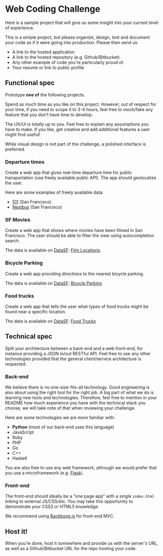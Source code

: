 Web Coding Challenge
====================

Here is a sample project that will give us some insight into your current level
of experience.

This is a simple project, but please organize, design, test and document your
code as if it were going into production. Please then send us:

* A link to the hosted application
* A link to the hosted repository (e.g. Github/Bitbucket)
* Any other example of code you're particularly proud of.
* Your resume or link to public profile

Functional spec
---------------

Prototype **one of** the following projects.

Spend as much time as you like on this project. However, out of respect for your
time, if you need to scope it to 3-4 hours, feel free to mock/fake any feature
that you don't have time to develop.

The UX/UI is totally up to you. Feel free to explain any assumptions you have to
make. If you like, get creative and add additional features a user might find
useful!

While visual design is not part of the challenge, a polished interface is
preferred.

### Departure times

Create a web app that gives real-time departure time for public transportation
(use freely available public API). The app should geolocalize the user.

Here are some examples of freely available data:

* [511](http://511.org/developer-resources_transit-api.asp) (San Francisco)
* [Nextbus](http://www.nextbus.com/xmlFeedDocs/NextBusXMLFeed.pdf) (San
  Francisco)

### SF Movies

Create a web app that shows where movies have been filmed in San
Francisco. The user should be able to filter the view using 
autocompletion search.

The data is available on [DataSF](http://www.datasf.org/): [Film
Locations](https://data.sfgov.org/Arts-Culture-and-Recreation-/Film-Locations-in-San-Francisco/yitu-d5am).

### Bicycle Parking

Create a web app providing directions to the nearest bicycle parking.

The data is available on [DataSF](http://www.datasf.org/): [Bicycle
Parking](https://data.sfgov.org/Transportation/Bicycle-Parking-Public-/w969-5mn4) 

### Food trucks

Create a web app that tells the user what types of food trucks
might be found near a specific location.

The data is available on [DataSF](http://www.datasf.org/): [Food
Trucks](https://data.sfgov.org/Permitting/Mobile-Food-Facility-Permit/rqzj-sfat) 

Technical spec
--------------

Split your architecture between a back-end and a web front-end, for instance
providing a JSON in/out RESTful API. Feel free to use any other technologies
provided that the general client/service architecture is respected.

### Back-end

We believe there is no one-size-fits-all technology. Good engineering is also
about using the right tool for the right job. A big part of what we do is
learning new tools and technologies. Therefore, feel free to mention in your
README how much experience you have with the technical stack you choose, we
will take note of that when reviewing your challenge.

Here are some technologies we are more familiar with:

* **Python** (most of our back-end uses this language)
* JavaScript
* Ruby
* PHP
* Go
* C++
* Haskell

You are also free to use any web framework, although we would prefer that you 
use a microframework (e.g. [Flask](http://flask.pocoo.org/)).

### Front-end

The front-end should ideally be a "one page app" with a single `index.html`
linking to external JS/CSS/etc. You may take this opportunity to demonstrate
your CSS3 or HTML5 knowledge.

We recommend using [Backbone.js](http://documentcloud.github.com/backbone/)
for front-end MVC.

Host it!
--------

When you’re done, host it somewhere and provide us with the server's URL, as
well as a Github/Bitbucket URL for the repo hosting your code.
